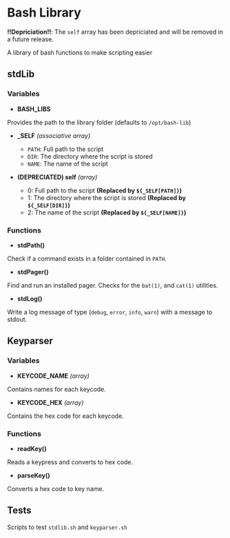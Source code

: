 # Bash Library

**!!Depriciation!!**: The `self` array has been depriciated and will be removed in a future release.

A library of bash functions to make scripting easier

## stdLib

### Variables

- **BASH_LIBS**

Provides the path to the library folder (defaults to `/opt/bash-lib`)

- **_SELF** *(associative array)*
	- `PATH`: Full path to the script
	- `DIR`: The directory where the script is stored
	- `NAME`: The name of the script

- **(DEPRECIATED) self** *(array)*
	- 0: Full path to the script **(Replaced by `${_SELF[PATH]}`)**
	- 1: The directory where the script is stored **(Replaced by `${_SELF[DIR]}`)**
	- 2: The name of the script **(Replaced by `${_SELF[NAME]}`)**

### Functions

- **stdPath()**

Check if a command exists in a folder contained in `PATH`.

- **stdPager()**

Find and run an installed pager. Checks for the `bat(1)`, and `cat(1)` utilities.

- **stdLog()**

Write a log message of type (`debug`, `error`, `info`, `warn`) with a message to stdout.

## Keyparser

### Variables

- **KEYCODE_NAME** *(array)*

Contains names for each keycode.

- **KEYCODE_HEX** *(array)*

Contains the hex code for each keycode.

### Functions

- **readKey()**

Reads a keypress and converts to hex code.

- **parseKey()**

Converts a hex code to key name.

## Tests

Scripts to test `stdlib.sh` and `keyparser.sh`
